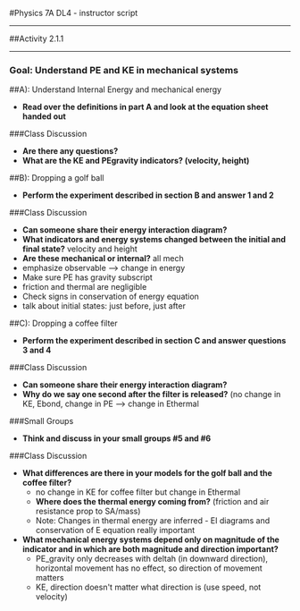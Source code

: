#Physics 7A DL4 - instructor script

-----------------------

##Activity 2.1.1

-----------------------

### Goal: Understand PE and KE in mechanical systems

##A): Understand Internal Energy and mechanical energy

* **Read over the definitions in part A and look at the equation sheet handed out**

###Class Discussion

* **Are there any questions?**
* **What are the KE and PEgravity indicators? (velocity, height)**

##B): Dropping a golf ball

* **Perform the experiment described in section B and answer 1 and 2**

###Class Discussion

* **Can someone share their energy interaction diagram?**
* **What indicators and energy systems changed between the initial and final state?** velocity and height
* **Are these mechanical or internal?** all mech
* emphasize observable --> change in energy
* Make sure PE has gravity subscript
* friction and thermal are negligible
* Check signs in conservation of energy equation
* talk about initial states: just before, just after

##C): Dropping a coffee filter

* **Perform the experiment described in section C and answer questions 3 and 4**

###Class Discussion

* **Can someone share their energy interaction diagram?**
* **Why do we say one second after the filter is released?** (no change in KE, Ebond, change in PE --> change in Ethermal



###Small Groups

* **Think and discuss in your small groups #5 and #6**

###Class Discussion

* **What differences are there in your models for the golf ball and the coffee filter?**
	* no change in KE for coffee filter but change in Ethermal
	* **Where does the thermal energy coming from?** (friction and air resistance prop to SA/mass)
	* Note: Changes in thermal energy are inferred - EI diagrams and conservation of E equation really important
* **What mechanical energy systems depend only on magnitude of the indicator and in which are both magnitude and direction important?**
	* PE_gravity only decreases with deltah (in downward direction), horizontal movement has no effect, so direction of movement matters
	* KE, direction doesn't matter what direction is (use speed, not velocity)
